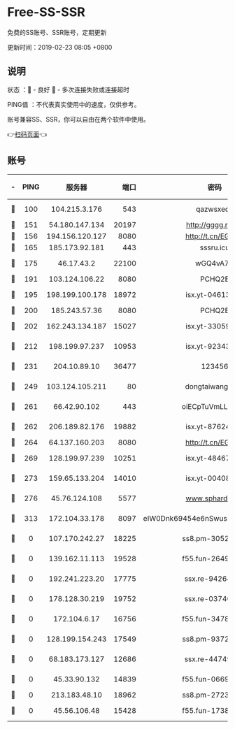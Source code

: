 # Free-SS-SSR

免费的SS账号、SSR账号，定期更新

更新时间：2019-02-23 08:05 +0800

## 说明

状态     ：🙂 - 良好 🙁 - 多次连接失败或连接超时

PING值   ：不代表真实使用中的速度，仅供参考。

账号兼容SS、SSR，你可以自由在两个软件中使用。

👉[扫码页面](https://liesauer.github.io/free-ss-ssr.github.io/)👈

## 账号

|-|PING|服务器|端口|密码|加密方式|区域|
|:----:|:----:|:-----:|-----:|:----:|:----:|:----:|
|🙂|100|104.215.3.176|543|qazwsxedc|aes-256-gcm|JP|
|🙂|151|54.180.147.134|20197|http://gggg.rocks|chacha20|KR|
|🙂|156|194.156.120.127|8080|http://t.cn/EGJIyrl|rc4-md5|RU|
|🙂|165|185.173.92.181|443|sssru.icu|rc4-md5|RU|
|🙂|175|46.17.43.2|22100|wGQ4vA7D|aes-256-gcm|RU|
|🙂|191|103.124.106.22|8080|PCHQ2E|rc4-md5|US|
|🙂|195|198.199.100.178|18972|isx.yt-04613633|aes-256-cfb|US|
|🙂|200|185.243.57.36|8080|PCHQ2E|rc4-md5|US|
|🙂|202|162.243.134.187|15027|isx.yt-33059042|aes-256-cfb|US|
|🙂|212|198.199.97.237|10953|isx.yt-92343390|aes-256-cfb|US|
|🙂|231|204.10.89.10|36477|123456|aes-256-cfb|US|
|🙂|249|103.124.105.211|80|dongtaiwang.com|aes-256-cfb|US|
|🙂|261|66.42.90.102|443|oiECpTuVmLLxk4Ts|aes-256-cfb|US|
|🙂|262|206.189.82.176|19882|isx.yt-87624170|aes-256-cfb|SG|
|🙂|264|64.137.160.203|8080|http://t.cn/EGJIyrl|rc4-md5|CA|
|🙂|269|128.199.97.239|10251|isx.yt-48467952|aes-256-cfb|SG|
|🙂|273|159.65.133.204|14010|isx.yt-00408071|aes-256-cfb|SG|
|🙂|276|45.76.124.108|5577|www.sphard.com|aes-256-cfb|AU|
|🙂|313|172.104.33.178|8097|eIW0Dnk69454e6nSwuspv9DmS201tQ0D|aes-256-cfb|SG|
|🙁|0|107.170.242.27|18225|ss8.pm-30525832|aes-256-cfb|US|
|🙁|0|139.162.11.113|19528|f55.fun-26491183|aes-256-cfb|SG|
|🙁|0|192.241.223.20|17775|ssx.re-94264903|aes-256-cfb|US|
|🙁|0|178.128.30.219|19752|ssx.re-03740090|aes-256-cfb|SG|
|🙁|0|172.104.6.17|16756|f55.fun-34782964|aes-256-cfb|US|
|🙁|0|128.199.154.243|17549|ss8.pm-93722543|aes-256-cfb|SG|
|🙁|0|68.183.173.127|12686|ssx.re-44749299|aes-256-cfb|US|
|🙁|0|45.33.90.132|14839|f55.fun-06699506|aes-256-cfb|US|
|🙁|0|213.183.48.10|18962|ss8.pm-27236881|rc4-md5|RU|
|🙁|0|45.56.106.48|15428|f55.fun-17381628|aes-256-cfb|US|
